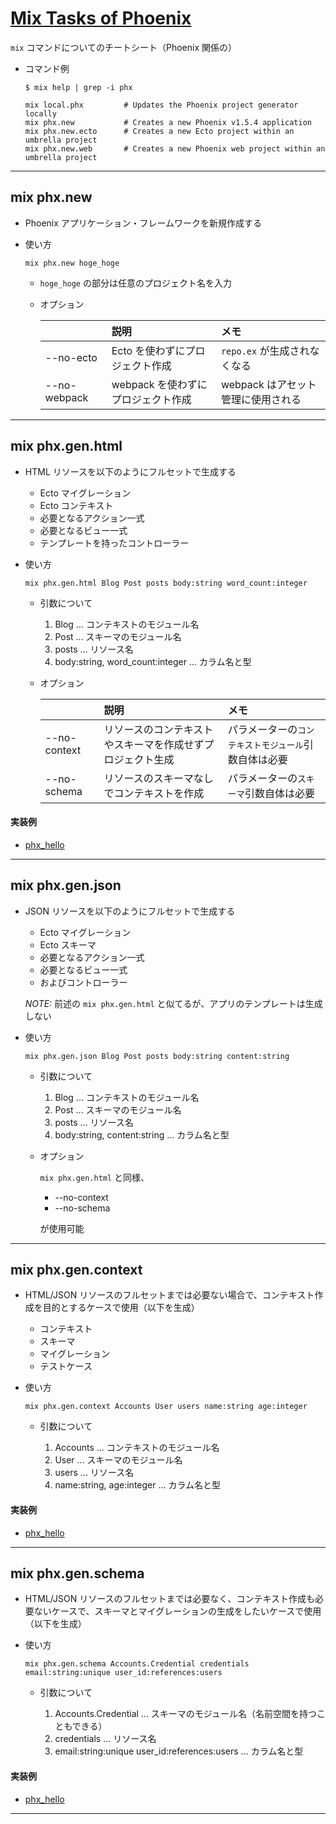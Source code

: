 # [Mix Tasks of Phoenix](https://hexdocs.pm/phoenix/mix_tasks.html#content)

`mix` コマンドについてのチートシート（Phoenix 関係の）

- コマンド例

  ```terminal
  $ mix help | grep -i phx

  mix local.phx         # Updates the Phoenix project generator locally
  mix phx.new           # Creates a new Phoenix v1.5.4 application
  mix phx.new.ecto      # Creates a new Ecto project within an umbrella project
  mix phx.new.web       # Creates a new Phoenix web project within an umbrella project
  ```

---

## mix phx.new

- Phoenix アプリケーション・フレームワークを新規作成する

- 使い方

  ```
  mix phx.new hoge_hoge
  ```

  - `hoge_hoge` の部分は任意のプロジェクト名を入力

  - オプション

    |              | 説明                               | メモ                               |
    | :----------- | :--------------------------------- | :--------------------------------- |
    | --no-ecto    | Ecto を使わずにプロジェクト作成    | `repo.ex` が生成されなくなる       |
    | --no-webpack | webpack を使わずにプロジェクト作成 | webpack はアセット管理に使用される |

---

## mix phx.gen.html

- HTML リソースを以下のようにフルセットで生成する

  - Ecto マイグレーション
  - Ecto コンテキスト
  - 必要となるアクション一式
  - 必要となるビュー一式
  - テンプレートを持ったコントローラー

- 使い方

  ```
  mix phx.gen.html Blog Post posts body:string word_count:integer
  ```

  - 引数について

    1. Blog ... コンテキストのモジュール名
    2. Post ... スキーマのモジュール名
    3. posts ... リソース名
    4. body:string, word_count:integer ... カラム名と型

  - オプション

    |              | 説明                                                       | メモ                                                 |
    | :----------- | :--------------------------------------------------------- | :--------------------------------------------------- |
    | --no-context | リソースのコンテキストやスキーマを作成せずプロジェクト生成 | パラメーターの`コンテキストモジュール`引数自体は必要 |
    | --no-schema  | リソースのスキーマなしでコンテキストを作成                 | パラメーターの`スキーマ`引数自体は必要               |

#### 実装例

- [phx_hello](https://github.com/miolab/programming_ex/tree/master/phx_hello)

---

## mix phx.gen.json

- JSON リソースを以下のようにフルセットで生成する

  - Ecto マイグレーション
  - Ecto スキーマ
  - 必要となるアクション一式
  - 必要となるビュー一式
  - およびコントローラー

  _NOTE:_ 前述の `mix phx.gen.html` と似てるが、アプリのテンプレートは生成しない

- 使い方

  ```
  mix phx.gen.json Blog Post posts body:string content:string
  ```

  - 引数について

    1. Blog ... コンテキストのモジュール名
    2. Post ... スキーマのモジュール名
    3. posts ... リソース名
    4. body:string, content:string ... カラム名と型

  - オプション

    `mix phx.gen.html` と同様、

    - --no-context
    - --no-schema

    が使用可能

---

## mix phx.gen.context

- HTML/JSON リソースのフルセットまでは必要ない場合で、コンテキスト作成を目的とするケースで使用（以下を生成）

  - コンテキスト
  - スキーマ
  - マイグレーション
  - テストケース

- 使い方

  ```
  mix phx.gen.context Accounts User users name:string age:integer
  ```

  - 引数について

    1. Accounts ... コンテキストのモジュール名
    2. User ... スキーマのモジュール名
    3. users ... リソース名
    4. name:string, age:integer ... カラム名と型

#### 実装例

- [phx_hello](https://github.com/miolab/programming_ex/tree/master/phx_hello)

---

## mix phx.gen.schema

- HTML/JSON リソースのフルセットまでは必要なく、コンテキスト作成も必要ないケースで、スキーマとマイグレーションの生成をしたいケースで使用（以下を生成）

- 使い方

  ```
  mix phx.gen.schema Accounts.Credential credentials email:string:unique user_id:references:users
  ```

  - 引数について

    1. Accounts.Credential ... スキーマのモジュール名（名前空間を持つこともできる）
    2. credentials ... リソース名
    3. email:string:unique user_id:references:users ... カラム名と型

#### 実装例

- [phx_hello](https://github.com/miolab/programming_ex/tree/master/phx_hello)

---
